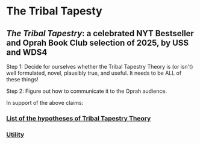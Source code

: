 The Tribal Tapesty
=====

*The Tribal Tapestry*: a celebrated NYT Bestseller and Oprah Book Club selection of 2025, by USS and WDS4
-----

Step 1: Decide for ourselves whether the Tribal Tapestry Theory is (or isn't) well formulated, novel, plausibly true, and useful. It needs to be ALL of these things!

Step 2: Figure out how to communicate it to the Oprah audience.

In support of the above claims:

### [List of the hypotheses of Tribal Tapestry Theory](https://github.com/wds4/tribal-tapestry/blob/main/essays/bookJustification/hypotheses/README.md)

### [Utility](https://github.com/wds4/tribal-tapestry/blob/main/essays/bookJustification/utility.md)

